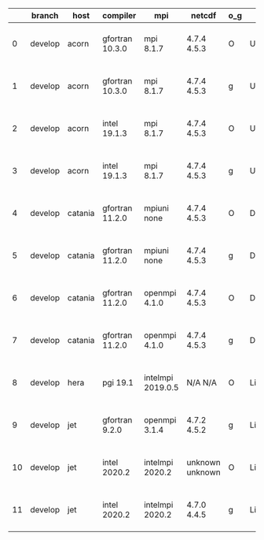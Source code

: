|    | branch   | host    | compiler        | mpi               | netcdf          | o_g   | os     | build   | u_pass   | u_fail   | s_pass   | s_fail   | e_pass   | e_fail   | nuopc_pass   | nuopc_fail   | artifacts_hash                                                                                                                                             | modified                  |
|----|----------|---------|-----------------|-------------------|-----------------|-------|--------|---------|----------|----------|----------|----------|----------|----------|--------------|--------------|------------------------------------------------------------------------------------------------------------------------------------------------------------|---------------------------|
|  0 | develop  | acorn   | gfortran 10.3.0 | mpi 8.1.7         | 4.7.4 4.5.3     | O     | Unicos | fail    | fail     | fail     | fail     | fail     | fail     | fail     | 0            | 50           | [artifacts](https://github.com/esmf-org/esmf-test-artifacts/tree/4a2c2dc489be812f865ceb2c62f673e5d7c94340/develop/acorn/gfortran/10.3.0/O/mpi/8.1.7)       | 2022-07-13 01:27:20 +0000 |
|  1 | develop  | acorn   | gfortran 10.3.0 | mpi 8.1.7         | 4.7.4 4.5.3     | g     | Unicos | fail    | fail     | fail     | fail     | fail     | fail     | fail     | 0            | 50           | [artifacts](https://github.com/esmf-org/esmf-test-artifacts/tree/099d610016da40e239e8625b083a92dc950de2e6/develop/acorn/gfortran/10.3.0/g/mpi/8.1.7)       | 2022-07-13 01:27:48 +0000 |
|  2 | develop  | acorn   | intel 19.1.3    | mpi 8.1.7         | 4.7.4 4.5.3     | O     | Unicos | pass    | 13665    | 0        | 49       | 0        | 80       | 0        | 50           | 0            | [artifacts](https://github.com/esmf-org/esmf-test-artifacts/tree/6639e37d9bcbdb768c73cfe03e502cb4ff22ec4c/develop/acorn/intel/19.1.3/O/mpi/8.1.7)          | 2022-07-13 01:55:01 +0000 |
|  3 | develop  | acorn   | intel 19.1.3    | mpi 8.1.7         | 4.7.4 4.5.3     | g     | Unicos | pass    | 13665    | 0        | 49       | 0        | 80       | 0        | 50           | 0            | [artifacts](https://github.com/esmf-org/esmf-test-artifacts/tree/6639e37d9bcbdb768c73cfe03e502cb4ff22ec4c/develop/acorn/intel/19.1.3/g/mpi/8.1.7)          | 2022-07-13 01:55:01 +0000 |
|  4 | develop  | catania | gfortran 11.2.0 | mpiuni none       | 4.7.4 4.5.3     | O     | Darwin | pass    | 12142    | 0        | 8        | 0        | 43       | 0        | 0            | 50           | [artifacts](https://github.com/esmf-org/esmf-test-artifacts/tree/9772f66925aa462aa4efdc015ade63541b6002b3/develop/catania/gfortran/11.2.0/O/mpiuni/none)   | 2022-07-06 13:22:24 -0600 |
|  5 | develop  | catania | gfortran 11.2.0 | mpiuni none       | 4.7.4 4.5.3     | g     | Darwin | pass    | 12142    | 0        | 8        | 0        | 43       | 0        | 0            | 50           | [artifacts](https://github.com/esmf-org/esmf-test-artifacts/tree/6d43c7f9b8ab59c74c85794c94fece2f5767e828/develop/catania/gfortran/11.2.0/g/mpiuni/none)   | 2022-07-06 14:26:13 -0600 |
|  6 | develop  | catania | gfortran 11.2.0 | openmpi 4.1.0     | 4.7.4 4.5.3     | O     | Darwin | pass    | 13656    | 9        | 49       | 0        | 80       | 0        | 45           | 5            | [artifacts](https://github.com/esmf-org/esmf-test-artifacts/tree/289404fd56f74ac4c338dc7905f30f6ad4d48844/develop/catania/gfortran/11.2.0/O/openmpi/4.1.0) | 2022-07-06 12:56:48 -0600 |
|  7 | develop  | catania | gfortran 11.2.0 | openmpi 4.1.0     | 4.7.4 4.5.3     | g     | Darwin | pass    | 13656    | 9        | 49       | 0        | 80       | 0        | 45           | 5            | [artifacts](https://github.com/esmf-org/esmf-test-artifacts/tree/4f72a0282a776a84c032aea41298649a53ca6d7f/develop/catania/gfortran/11.2.0/g/openmpi/4.1.0) | 2022-07-06 13:56:08 -0600 |
|  8 | develop  | hera    | pgi 19.1        | intelmpi 2019.0.5 | N/A N/A         | O     | Linux  | pass    | fail     | fail     | fail     | fail     | fail     | fail     | 0            | 0            | [artifacts](https://github.com/esmf-org/esmf-test-artifacts/tree/d52b74ec5f7d72e8c5195a992955014aa4d5d35e/develop/hera/pgi/19.1/O/intelmpi/2019.0.5)       | 2022-07-13 10:39:05 +0000 |
|  9 | develop  | jet     | gfortran 9.2.0  | openmpi 3.1.4     | 4.7.2 4.5.2     | g     | Linux  | fail    | fail     | fail     | fail     | fail     | fail     | fail     | fail         | fail         | [artifacts](https://github.com/esmf-org/esmf-test-artifacts/tree/b17c3c3fcc9b935ade6ebc926da6c3d0285b5815/develop/jet/gfortran/9.2.0/g/openmpi/3.1.4)      | 2022-07-11 04:01:31 +0000 |
| 10 | develop  | jet     | intel 2020.2    | intelmpi 2020.2   | unknown unknown | O     | Linux  | fail    | fail     | fail     | fail     | fail     | fail     | fail     | 0            | 0            | [artifacts](https://github.com/esmf-org/esmf-test-artifacts/tree/0fb0d27b2e4a12661ad8039cd93926ce2ce65140/develop/jet/intel/2020.2/O/intelmpi/2020.2)      | 2022-07-10 06:17:36 +0000 |
| 11 | develop  | jet     | intel 2020.2    | intelmpi 2020.2   | 4.7.0 4.4.5     | g     | Linux  | pass    | pending  | pending  | pending  | pending  | pending  | pending  | pending      | pending      | [artifacts](https://github.com/esmf-org/esmf-test-artifacts/tree/01cf8a298daef3a4fc9dc1abf87a1256e5197176/develop/jet/intel/2020.2/g/intelmpi/2020.2)      | 2022-07-08 04:06:04 +0000 |
